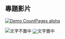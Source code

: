 ## 專題影片


[![Demo CountPages alpha](https://raw.githubusercontent.com/sres320/-/master/%E6%9C%AA%E5%91%BD%E5%90%8D.png)](https://drive.google.com/file/d/0B7XQfriitbLqamVMN0RGbVlWeFE/view?usp=sharing)


<!DOCTYPE html>
<html>
<head>
	<title></title>
</head>
<body>

  ![](https://dl.dropboxusercontent.com/u/2226591/GIT/avatar2.png)文字不置中
  <img style="vertical-align:middle;" src="https://dl.dropboxusercontent.com/u/2226591/GIT/avatar2.png"/>文字置中
  
</body>
</html>
